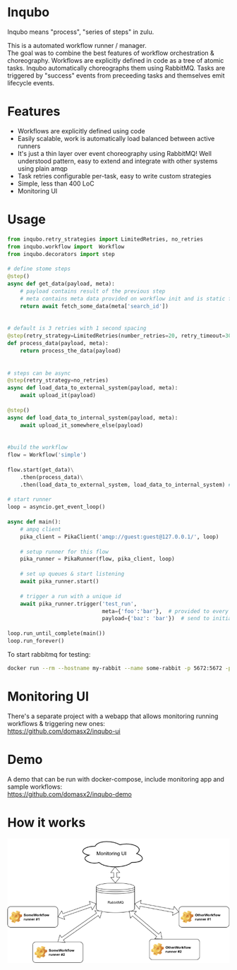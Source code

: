 Inqubo
============

Inqubo means "process", "series of steps" in zulu.


This is a automated workflow runner / manager.  
The goal was to combine the best features of workflow orchestration & choreography.
Workflows are explicitly defined in code as a tree of atomic tasks. Inqubo automatically choreographs them using RabbitMQ. Tasks are triggered by "success" events from preceeding tasks and themselves emit lifecycle events.

Features
===========


* Workflows are explicitly defined using code
* Easily scalable, work is automatically load balanced between active runners
* It's just a thin layer over event choreography using RabbitMQ! Well understood pattern, easy to extend and integrate with other systems using plain amqp
* Task retries configurable per-task, easy to write custom strategies
* Simple, less than 400 LoC
* Monitoring UI

Usage
============

```python
from inqubo.retry_strategies import LimitedRetries, no_retries
from inqubo.workflow import  Workflow
from inqubo.decorators import step

# define stome steps
@step()
async def get_data(payload, meta):
    # payload contains result of the previous step
    # meta contains meta data provided on workflow init and is static for all services
    return await fetch_some_data(meta['search_id'])


# default is 3 retries with 1 second spacing
@step(retry_strategy=LimitedRetries(number_retries=20, retry_timeout=300))
def process_data(payload, meta):
    return process_the_data(payload)


# steps can be async
@step(retry_strategy=no_retries)
async def load_data_to_external_system(payload, meta):
    await upload_it(payload)

@step()
async def load_data_to_internal_system(payload, meta):
    await upload_it_somewhere_else(payload)


#build the workflow
flow = Workflow('simple')

flow.start(get_data)\
    .then(process_data)\
    .then(load_data_to_external_system, load_data_to_internal_system) # two tasks in parallel

# start runner
loop = asyncio.get_event_loop()

async def main():
    # ampq client
    pika_client = PikaClient('amqp://guest:guest@127.0.0.1/', loop)
    
    # setup runner for this flow
    pika_runner = PikaRunner(flow, pika_client, loop)
    
    # set up queues & start listening
    await pika_runner.start()
    
    # trigger a run with a unique id
    await pika_runner.trigger('test_run',
                              meta={'foo':'bar'},  # provided to every task
                              payload={'baz': 'bar'})  # send to initial task

loop.run_until_complete(main())
loop.run_forever()
```

To start rabbitmq for testing:
```bash
docker run --rm --hostname my-rabbit --name some-rabbit -p 5672:5672 -p 15672:15672 rabbitmq:3-management
```

Monitoring UI
==============
There's a separate project with a webapp that allows monitoring running workflows & triggering new ones:  
https://github.com/domasx2/inqubo-ui

Demo
==============
A demo that can be run with docker-compose, include monitoring app and sample workflows:  
https://github.com/domasx2/inqubo-demo

How it works
===============
![chart](https://raw.githubusercontent.com/domasx2/inqubo/images/inqubo.png)
